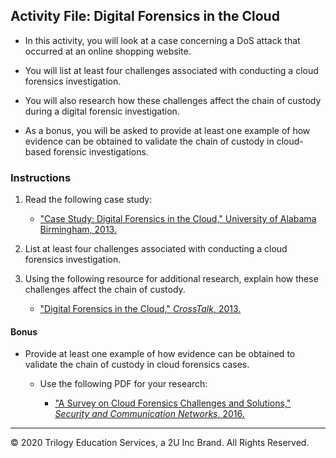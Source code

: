 ## Activity File: Digital Forensics in the Cloud

- In this activity, you will look at a case concerning a DoS attack that occurred at an online shopping website.

- You will list at least four challenges associated with conducting a cloud forensics investigation.

- You will also research how these challenges affect the chain of custody during a digital forensic investigation.

- As a bonus, you will be asked to provide at least one example of how evidence can be obtained to validate the chain of custody in cloud-based forensic investigations.

### Instructions 

1. Read the following case study: 
     - ["Case Study: Digital Forensics in the Cloud," University of Alabama Birmingham, 2013.](Digital_Forensics_in_Cloud.pdf)

2. List at least four challenges associated with conducting a cloud forensics investigation. 

3. Using the following resource for additional research, explain how these challenges affect the chain of custody. 

     - ["Digital Forensics in the Cloud," *CrossTalk*, 2013.](Hasan_Zawoad_CrossTalk.pdf)

#### Bonus 

- Provide at least one example of how evidence can be obtained to validate the chain of custody in cloud forensics cases.

  - Use the following PDF for your research:

     - ["A Survey on Cloud Forensics Challenges and Solutions," *Security and Communication Networks*, 2016.](Resources/Cloud_Forensics_Challenges.pdf)

----

&copy; 2020 Trilogy Education Services, a 2U Inc Brand.   All Rights Reserved.
